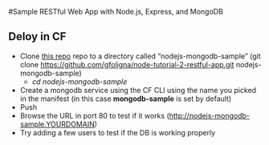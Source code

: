 #Sample RESTful Web App with Node.js, Express, and MongoDB

## Deloy in CF
* Clone [this repo](https://github.com/gfoligna/node-tutorial-2-restful-app.git) repo to a directory called “nodejs-mongodb-sample” (git clone https://github.com/gfoligna/node-tutorial-2-restful-app.git nodejs-mongodb-sample)
  * _cd nodejs-mongodb-sample_
* Create a mongodb service using the CF CLI using the name you picked in the manifest (in this case __mongodb-sample__ is set by default)
* Push
* Browse the URL in port 80 to test if it works (http://nodejs-mongodb-sample.YOURDOMAIN)
* Try adding a few users to test if the DB is working properly
